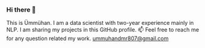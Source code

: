 ### Hi there 👋

<!--
**UmmuhanDemir/UmmuhanDemir** is a ✨ _special_ ✨ repository because its `README.md` (this file) appears on your GitHub profile.

Here are some ideas to get you started:

- 🔭 I’m currently working on ...
- 🌱 I’m currently learning ...
- 👯 I’m looking to collaborate on ...
- 🤔 I’m looking for help with ...
- 💬 Ask me about ...
- How to reach me: ...
- 😄 Pronouns: ...
- ⚡ Fun fact: ...
-->
This is Ümmühan. I am a data scientist with two-year experience mainly in NLP. I am sharing my projects in this GitHub profile. 
📫 Feel free to reach me for any question related my work. ummuhandmr807@gmail.com
